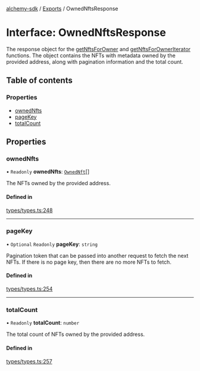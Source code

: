 [alchemy-sdk](../README.md) / [Exports](../modules.md) / OwnedNftsResponse

# Interface: OwnedNftsResponse

The response object for the [getNftsForOwner](../modules.md#getnftsforowner) and
[getNftsForOwnerIterator](../modules.md#getnftsforowneriterator) functions. The object contains the NFTs with
metadata owned by the provided address, along with pagination information and
the total count.

## Table of contents

### Properties

- [ownedNfts](OwnedNftsResponse.md#ownednfts)
- [pageKey](OwnedNftsResponse.md#pagekey)
- [totalCount](OwnedNftsResponse.md#totalcount)

## Properties

### ownedNfts

• `Readonly` **ownedNfts**: [`OwnedNft`](OwnedNft.md)[]

The NFTs owned by the provided address.

#### Defined in

[types/types.ts:248](https://github.com/alchemyplatform/alchemy-evm-js/blob/45d638a/src/types/types.ts#L248)

___

### pageKey

• `Optional` `Readonly` **pageKey**: `string`

Pagination token that can be passed into another request to fetch the next
NFTs. If there is no page key, then there are no more NFTs to fetch.

#### Defined in

[types/types.ts:254](https://github.com/alchemyplatform/alchemy-evm-js/blob/45d638a/src/types/types.ts#L254)

___

### totalCount

• `Readonly` **totalCount**: `number`

The total count of NFTs owned by the provided address.

#### Defined in

[types/types.ts:257](https://github.com/alchemyplatform/alchemy-evm-js/blob/45d638a/src/types/types.ts#L257)
